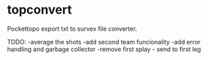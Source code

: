 # topconvert

Pockettopo export txt to survex file converter.

TODO:
-average the shots
-add second team funcionality
-add error handling and garbage collector
-remove first splay - send to first leg
